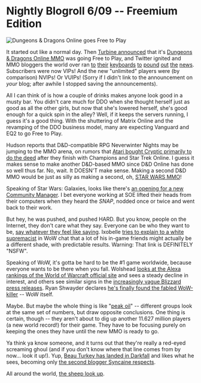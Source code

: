 # Nightly Blogroll 6/09 -- Freemium Edition

![Dungeons & Dragons Online goes Free to Play](http://westkarana.com/wp-content/uploads/2009/06/ddo.jpg "Dungeons & Dragons Online goes Free to Play")

It started out like a normal day. Then [Turbine announced](http://www.ddo.com/news/547-turbiner-announces-dungeons-a-dragons-onliner-eberron-unlimited) that it's [Dungeons & Dragons Online MMO](http://www.ddo.com/) was going Free to Play, and Twitter ignited and MMO bloggers the world over ran [to](http://www.massively.com/2009/06/09/ddo-adds-free-to-play-with-eberron-unlimited/) [their](http://www.killtenrats.com/2009/06/09/new-ddo-business-model/) [keyboards](http://pumpingirony.net/2009/06/09/ddo-eberron-unlimited/) [to](http://mmomentofzen.blogspot.com/2009/06/ddo-goes-free-to-play-sony-to-follow.html) [pound](http://commonsensegamer.com/?p=1356) [out](http://epicdolls.com/beauturkey/?p=1565) [the](http://biobreak.wordpress.com/2009/06/09/announcement-ddo-f2p/) [news](http://biobreak.wordpress.com/2009/06/09/ddo-unlimited-gets-an-explanation/). Subscribers were now VIPs! And the new "unlimited" players were (by comparison) NVIPs! Or VUIPs! (Sorry if I didn't link to the announcement on *your* blog; after awhile I stopped saving the announcements).

All I can think of is how a couple of drinks makes anyone look good in a musty bar. You didn't care much for DDO when she thought herself just as good as all the other girls, but now that she's lowered herself, she's good enough for a quick spin in the alley? Well, if it keeps the servers running, I guess it's a good thing. With the shuttering of Matrix Online and the revamping of the DDO business model, many are expecting Vanguard and EQ2 to go Free to Play.

Hudson reports that D&D-compatible RPG Neverwinter Nights may be jumping to the MMO arena, on rumors that [Atari bought Cryptic primarily to do the deed](http://hudshideout.com/blog/?p=2640) after they finish with Champions and Star Trek Online. I guess it makes sense to make another D&D-based MMO since D&D Online has done so well thus far. No, wait. It DOESN'T make sense. Making a second D&D MMO would be just as silly as making a second, oh, [STAR WARS MMO](http://biobreak.wordpress.com/2009/06/09/star-wars-class-speculation/)!

Speaking of Star Wars: Galaxies, looks like there's [an opening for a new Community Manager](http://www.brokentoys.org/2009/06/09/customer-service-is-hard/). I bet everyone working at SOE lifted their heads from their computers when they heard the *SNAP*, nodded once or twice and went back to their work.

But hey, he was pushed, and pushed HARD. But you know, people on the Internet, they don't care what they say. Everyone can be who they want to be, [say whatever they feel like saying](http://www.killtenrats.com/2009/06/09/the-horrors-of-free-chat/). Ixobelle [tries to explain to a white supremacist](http://www.ixobelle.com/2009/06/where-ixo-rps-being-black.html) in WoW chat that a lot of his in-game friends might actually be a different shade, with predictable results. Warning: That link is DEFINITELY "NSFW".

Speaking of WoW, it's gotta be hard to be the #1 game worldwide, because everyone wants to be there when you fall. Wolshead [looks at the Alexa rankings of the World of Warcraft official site](http://www.wolfsheadonline.com/?p=2217) and sees a steady decline in interest, and others see similar signs in the [increasingly vague Blizzard press releases](http://ihaspc.com/?p=420). Ryan Shwayder declares [he's finally found the fabled WoW-killer](http://www.nerfbat.com/2009/06/09/i-found-the-wow-killer/) -- WoW itself.

Maybe. But maybe the whole thing is like "[peak oil](http://en.wikipedia.org/wiki/Predicting_the_timing_of_peak_oil)" -- different groups look at the same set of numbers, but draw opposite conclusions. One thing is certain, though -- they aren't about to dig up another 11.627 million players (a new world record!) for their game. They have to be focusing purely on keeping the ones they have until the new MMO is ready to go.

Ya think ya know someone, and it turns out that they're really a red-eyed screaming ghoul (and if you don't know where that line comes from by now... look it up!). Yup, [Beau Turkey has landed in Darkfall](http://epicdolls.com/beauturkey/?p=1558) and likes what he sees, becoming only [the second blogger Syncaine respects](http://syncaine.wordpress.com/2009/06/09/the-lost-darkfall-eurogamer-review-is-found/). 

All around the world, [the sheep look up](http://en.wikipedia.org/wiki/The_Sheep_Look_Up).


